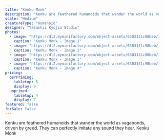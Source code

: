```yaml
---
title: "Kenku Monk"
description: "Kenku are feathered humanoids that wander the world as vagabonds, driven by greed. They can perfectly imitate any sound they hear. Kenku Monk"
scale: "Medium"
creatureType: "Humanoid"
designer: "Yasashii Kyojin Studio"
photos:
  - image: "https://dl2.myminifactory.com/object-assets/6303131c98beb/images/720X720-kenku-01-ps.jpg"
    caption: "Kenku Monk - Image 1"
  - image: "https://dl2.myminifactory.com/object-assets/6303131c98beb/images/720X720-kenku-01b.jpg"
    caption: "Kenku Monk - Image 2"
  - image: "https://dl2.myminifactory.com/object-assets/6303131c98beb/images/720X720-kenku-01a-scale.jpg"
    caption: "Kenku Monk - Image 3"
  - image: "https://dl2.myminifactory.com/object-assets/6303131c98beb/images/720X720-kenku-01c.jpg"
    caption: "Kenku Monk - Image 4"
pricing:
  osrPriming:
    tabletop: 5
    display: 9
  unprimed:
    tabletop: 4
    display: 7
featured: false
forSale: false
---
```


Kenku are feathered humanoids that wander the world as vagabonds, driven by greed. They can perfectly imitate any sound they hear. Kenku Monk